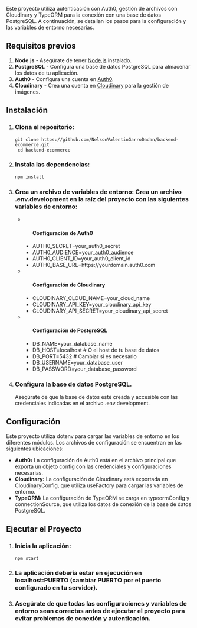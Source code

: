 Este proyecto utiliza autenticación con Auth0, gestión de archivos con Cloudinary y TypeORM para la conexión con una base de datos PostgreSQL. A continuación, se detallan los pasos para la configuración y las variables de entorno necesarias.

## Requisitos previos

1. **Node.js** - Asegúrate de tener [Node.js](https://nodejs.org/) instalado.
2. **PostgreSQL** - Configura una base de datos PostgreSQL para almacenar los datos de tu aplicación.
3. **Auth0** - Configura una cuenta en [Auth0](https://auth0.com/).
4. **Cloudinary** - Crea una cuenta en [Cloudinary](https://cloudinary.com/) para la gestión de imágenes.

## Instalación
<ol>
  <li>
    <h3>Clona el repositorio:</h3>
     <pre><code>git clone https://github.com/NelsonValentinGarroDadan/backend-ecommerce.git <br> cd backend-ecommerce</code></pre>
  </li>
  <li>
    <h3>Instala las dependencias:</h3>
    <pre><code>npm install</code></pre>
    
  </li>
  <li>
    <h3>Crea un archivo de variables de entorno: Crea un archivo .env.development en la raíz del proyecto con las siguientes variables de entorno:</h3>
    <ul>  
      <li>
        <ul>
          <h4>Configuración de Auth0</h4> 
        <li>AUTH0_SECRET=your_auth0_secret</li>
        <li>AUTH0_AUDIENCE=your_auth0_audience</li>
        <li>AUTH0_CLIENT_ID=your_auth0_client_id</li>
        <li>AUTH0_BASE_URL=https://yourdomain.auth0.com</li>
        </ul>
      </li>
      <li>
        <ul>
          <h4>Configuración de Cloudinary</h4>
          <li>CLOUDINARY_CLOUD_NAME=your_cloud_name</li>
          <li>CLOUDINARY_API_KEY=your_cloudinary_api_key</li>
          <li>CLOUDINARY_API_SECRET=your_cloudinary_api_secret</li>
        </ul>
      </li>
      <li>
        <ul>
        <h4>Configuración de PostgreSQL</h4> 
        <li>DB_NAME=your_database_name</li>
        <li>DB_HOST=localhost # O el host de tu base de datos</li>
        <li>DB_PORT=5432 # Cambiar si es necesario</li>
        <li>DB_USERNAME=your_database_user</li>
        <li>DB_PASSWORD=your_database_password</li>
        </ul>
      </li>
    </ul>
  </li>


  <li>
    <h3>Configura la base de datos PostgreSQL.</h3>
    Asegúrate de que la base de datos esté creada y accesible con las credenciales indicadas en el archivo .env.development.
  </li>
</ol>

## Configuración
Este proyecto utiliza dotenv para cargar las variables de entorno en los diferentes módulos. Los archivos de configuración se encuentran en las siguientes ubicaciones:
<ul>
  <li>
    <b>Auth0:</b> La configuración de Auth0 está en el archivo principal que exporta un objeto config con las credenciales y configuraciones necesarias.
  </li>
  <li>  
    <b>Cloudinary:</b> La configuración de Cloudinary está exportada en CloudinaryConfig, que utiliza useFactory para cargar las variables de entorno.
  </li>
  <li>
    <b>TypeORM:</b> La configuración de TypeORM se carga en typeormConfig y connectionSource, que utiliza los datos de conexión de la base de datos PostgreSQL.
  </li>
</ul>

## Ejecutar el Proyecto
<ol>
  <li>
    <h3>Inicia la aplicación:</h3>
    <pre><code>npm start</code></pre>
  </li>
  <li>
    <h3>La aplicación debería estar en ejecución en localhost:PUERTO (cambiar PUERTO por el puerto configurado en tu servidor).</h3>
  </li>
  <li>
    <h3>Asegúrate de que todas las configuraciones y variables de entorno sean correctas antes de ejecutar el proyecto para evitar problemas de conexión y autenticación.</h3>
  </li>
</ol>
